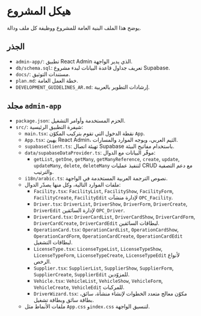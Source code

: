 # هيكل المشروع

يوضح هذا الملف البنية العامة للمشروع ووظيفة كل ملف ودالة.

## الجذر
- `admin-app/`: تطبيق React Admin الذي يدير الواجهة.
- `db/schema.sql`: تعريف جداول قاعدة البيانات لبدء مشروع Supabase.
- `docs/`: مستندات التوثيق.
- `plan.md`: خطة العمل العامة.
- `DEVELOPMENT_GUIDELINES_AR.md`: إرشادات التطوير بالعربية.

## مجلد `admin-app`
- `package.json`: الحزم المستخدمة وأوامر التشغيل.
- `src/`: شيفرة التطبيق الرئيسية:
  - `main.tsx`: نقطة الدخول التي تقوم بتركيب المكوّن `App`.
  - `App.tsx`: يهيئ React Admin، الثيم العربي، ويوجه الموارد والمسارات.
  - `supabaseClient.ts`: تهيئة اتصال Supabase باستخدام مفاتيح البيئة.
  - `data/supabaseDataProvider.ts`: موفّر البيانات مع الدوال:
    - `getList`, `getOne`, `getMany`, `getManyReference`, `create`, `update`, `updateMany`, `delete`, `deleteMany` لتنفيذ عمليات CRUD مع دعم التصفية والترتيب.
  - `i18n/arabic.ts`: نصوص الترجمة العربية المستخدمة في الواجهة.
  - ملفات الموارد التالية، وكل منها يصدّر الدوال:
    - `Facility.tsx`: `FacilityList`, `FacilityShow`, `FacilityForm`, `FacilityCreate`, `FacilityEdit` لإدارة منشآت `OPC_Facility`.
    - `Driver.tsx`: `DriverList`, `DriverShow`, `DriverForm`, `DriverCreate`, `DriverEdit` لإدارة السائقين `OPC_Driver`.
    - `DriverCard.tsx`: `DriverCardList`, `DriverCardShow`, `DriverCardForm`, `DriverCardCreate`, `DriverCardEdit` لبطاقات السائقين.
    - `OperationCard.tsx`: `OperationCardList`, `OperationCardShow`, `OperationCardForm`, `OperationCardCreate`, `OperationCardEdit` لبطاقات التشغيل.
    - `LicenseType.tsx`: `LicenseTypeList`, `LicenseTypeShow`, `LicenseTypeForm`, `LicenseTypeCreate`, `LicenseTypeEdit` لأنواع الرخص.
    - `Supplier.tsx`: `SupplierList`, `SupplierShow`, `SupplierForm`, `SupplierCreate`, `SupplierEdit` للمزوّدين.
    - `Vehicle.tsx`: `VehicleList`, `VehicleShow`, `VehicleForm`, `VehicleCreate`, `VehicleEdit` للمركبات.
    - `DriverWizard.tsx`: مكوّن معالج متعدد الخطوات لإنشاء منشأة، سائق، بطاقة سائق وبطاقة تشغيل.
  - ملفات الأنماط مثل `App.css` و`index.css` لتنسيق الواجهة.

